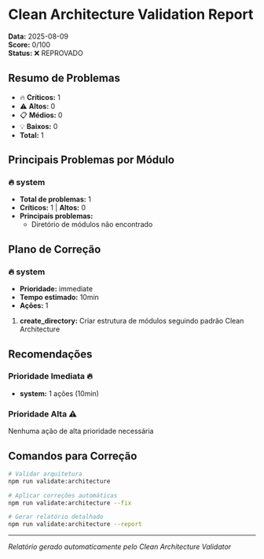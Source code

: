 # Clean Architecture Validation Report

**Data:** 2025-08-09  
**Score:** 0/100  
**Status:** ❌ REPROVADO

## Resumo de Problemas

- 🔥 **Críticos:** 1
- ⚠️ **Altos:** 0
- 📋 **Médios:** 0
- 💡 **Baixos:** 0
- **Total:** 1

## Principais Problemas por Módulo

### 🔥 system
- **Total de problemas:** 1
- **Críticos:** 1 | **Altos:** 0
- **Principais problemas:**
  - Diretório de módulos não encontrado


## Plano de Correção

### 🔥 system
- **Prioridade:** immediate
- **Tempo estimado:** 10min
- **Ações:** 1

1. **create_directory:** Criar estrutura de módulos seguindo padrão Clean Architecture


## Recomendações

### Prioridade Imediata 🔥
- **system:** 1 ações (10min)

### Prioridade Alta ⚠️
Nenhuma ação de alta prioridade necessária

## Comandos para Correção

```bash
# Validar arquitetura
npm run validate:architecture

# Aplicar correções automáticas
npm run validate:architecture --fix

# Gerar relatório detalhado
npm run validate:architecture --report
```

---
*Relatório gerado automaticamente pelo Clean Architecture Validator*
